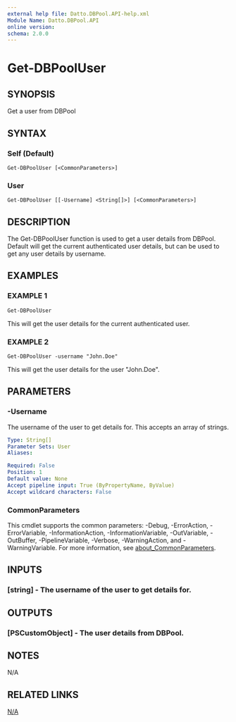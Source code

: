 ```yaml
---
external help file: Datto.DBPool.API-help.xml
Module Name: Datto.DBPool.API
online version:
schema: 2.0.0
---
```


# Get-DBPoolUser

## SYNOPSIS
Get a user from DBPool

## SYNTAX

### Self (Default)
```
Get-DBPoolUser [<CommonParameters>]
```

### User
```
Get-DBPoolUser [[-Username] <String[]>] [<CommonParameters>]
```

## DESCRIPTION
The Get-DBPoolUser function is used to get a user details from DBPool.
Default will get the current authenticated user details, but can be used to get any user details by username.

## EXAMPLES

### EXAMPLE 1
```
Get-DBPoolUser
```

This will get the user details for the current authenticated user.

### EXAMPLE 2
```
Get-DBPoolUser -username "John.Doe"
```

This will get the user details for the user "John.Doe".

## PARAMETERS

### -Username
The username of the user to get details for.
This accepts an array of strings.

```yaml
Type: String[]
Parameter Sets: User
Aliases:

Required: False
Position: 1
Default value: None
Accept pipeline input: True (ByPropertyName, ByValue)
Accept wildcard characters: False
```

### CommonParameters
This cmdlet supports the common parameters: -Debug, -ErrorAction, -ErrorVariable, -InformationAction, -InformationVariable, -OutVariable, -OutBuffer, -PipelineVariable, -Verbose, -WarningAction, and -WarningVariable. For more information, see [about_CommonParameters](http://go.microsoft.com/fwlink/?LinkID=113216).

## INPUTS

### [string] - The username of the user to get details for.
## OUTPUTS

### [PSCustomObject] - The user details from DBPool.
## NOTES
N/A

## RELATED LINKS

[N/A]()

